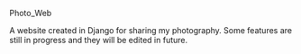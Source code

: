 Photo_Web

A website created in Django for sharing my photography.
Some features are still in progress and they will be edited in future.
